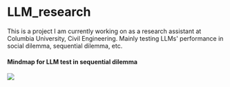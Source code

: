 # LLM_research

This is a project I am currently working on as a research assistant at Columbia University, Civil Engineering. Mainly testing LLMs' performance in social dilemma, sequential dilemma, etc.


#### Mindmap for LLM test in sequential dilemma

<img src="https://github.com/WeijianShi/Industry_Project_NLP/blob/main/images/Flowchart.jpg">

